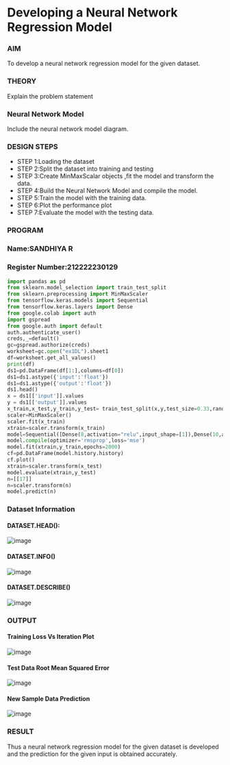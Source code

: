 # Developing a Neural Network Regression Model

### AIM
To develop a neural network regression model for the given dataset.

### THEORY
Explain the problem statement

### Neural Network Model
Include the neural network model diagram.

### DESIGN STEPS
- STEP 1:Loading the dataset
- STEP 2:Split the dataset into training and testing
- STEP 3:Create MinMaxScalar objects ,fit the model and transform the data.
- STEP 4:Build the Neural Network Model and compile the model.
- STEP 5:Train the model with the training data.
- STEP 6:Plot the performance plot
- STEP 7:Evaluate the model with the testing data.

### PROGRAM
### Name:SANDHIYA R
### Register Number:212222230129
```python
import pandas as pd
from sklearn.model_selection import train_test_split
from sklearn.preprocessing import MinMaxScaler
from tensorflow.keras.models import Sequential
from tensorflow.keras.layers import Dense
from google.colab import auth
import gspread
from google.auth import default
auth.authenticate_user()
creds,_=default()
gc=gspread.authorize(creds)
worksheet=gc.open("ex1DL").sheet1
df=worksheet.get_all_values()
print(df)
ds1=pd.DataFrame(df[1:],columns=df[0])
ds1=ds1.astype({'input':'float'})
ds1=ds1.astype({'output':'float'})
ds1.head()
x = ds1[['input']].values
y = ds1[['output']].values
x_train,x_test,y_train,y_test= train_test_split(x,y,test_size=0.33,random_state=33)
scaler=MinMaxScaler()
scaler.fit(x_train)
xtrain=scaler.transform(x_train)
model=Sequential([Dense(8,activation="relu",input_shape=[1]),Dense(10,activation="relu"),Dense(1)])
model.compile(optimizer='rmsprop',loss='mse')
model.fit(xtrain,y_train,epochs=2000)
cf=pd.DataFrame(model.history.history)
cf.plot()
xtrain=scaler.transform(x_test)
model.evaluate(xtrain,y_test)
n=[[17]]
n=scaler.transform(n)
model.predict(n)
```
### Dataset Information
#### DATASET.HEAD():
![image](https://github.com/user-attachments/assets/ec7b839f-d7e4-4216-a11b-11588541a75e)
#### DATASET.INFO()
![image](https://github.com/user-attachments/assets/6eb9e699-e5e6-4f83-8f59-e387eb2b6737)
#### DATASET.DESCRIBE()
![image](https://github.com/user-attachments/assets/38303258-78bc-49e5-b083-e7d70f8c85ce)

### OUTPUT

#### Training Loss Vs Iteration Plot
![image](https://github.com/user-attachments/assets/6a6f3843-d470-475c-9530-c6e0de294a23)

#### Test Data Root Mean Squared Error
![image](https://github.com/user-attachments/assets/89054004-5ebc-46ab-9f6d-15cdaaa76869)

#### New Sample Data Prediction

![image](https://github.com/user-attachments/assets/925d3dea-d77d-463c-84ad-04a0f0782e66)

### RESULT
Thus a neural network regression model for the given dataset is developed and the prediction for the given input is obtained accurately.
